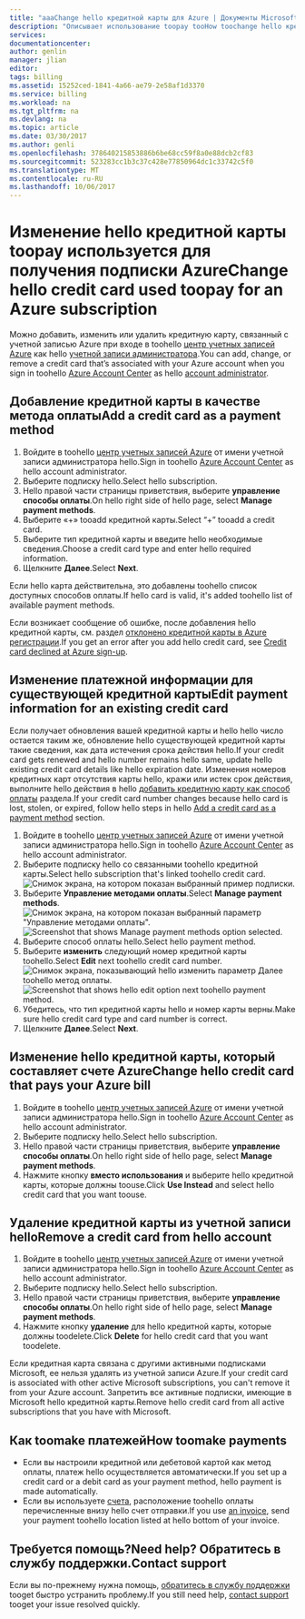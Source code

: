 ```yaml
---
title: "aaaChange hello кредитной карты для Azure | Документы Microsoft"
description: "Описывает использование toopay tooHow toochange hello кредитной карты для подписки Azure"
services: 
documentationcenter: 
author: genlin
manager: jlian
editor: 
tags: billing
ms.assetid: 15252ced-1841-4a66-ae79-2e58af1d3370
ms.service: billing
ms.workload: na
ms.tgt_pltfrm: na
ms.devlang: na
ms.topic: article
ms.date: 03/30/2017
ms.author: genli
ms.openlocfilehash: 378640215853886b6be68cc59f8a0e88dcb2cf83
ms.sourcegitcommit: 523283cc1b3c37c428e77850964dc1c33742c5f0
ms.translationtype: MT
ms.contentlocale: ru-RU
ms.lasthandoff: 10/06/2017
---
```

# <a name="change-hello-credit-card-used-toopay-for-an-azure-subscription"></a><span data-ttu-id="2c075-103">Изменение hello кредитной карты toopay используется для получения подписки Azure</span><span class="sxs-lookup"><span data-stu-id="2c075-103">Change hello credit card used toopay for an Azure subscription</span></span>
<span data-ttu-id="2c075-104">Можно добавить, изменить или удалить кредитную карту, связанный с учетной записью Azure при входе в toohello [центр учетных записей Azure](https://account.windowsazure.com/Subscriptions) как hello [учетной записи администратора](billing-subscription-transfer.md#whoisaa).</span><span class="sxs-lookup"><span data-stu-id="2c075-104">You can add, change, or remove a credit card that’s associated with your Azure account when you sign in toohello [Azure Account Center](https://account.windowsazure.com/Subscriptions) as hello [account administrator](billing-subscription-transfer.md#whoisaa).</span></span> 
 
<a id="addcard"></a>
## <a name="add-a-credit-card-as-a-payment-method"></a><span data-ttu-id="2c075-105">Добавление кредитной карты в качестве метода оплаты</span><span class="sxs-lookup"><span data-stu-id="2c075-105">Add a credit card as a payment method</span></span>

1. <span data-ttu-id="2c075-106">Войдите в toohello [центр учетных записей Azure](https://account.windowsazure.com/Subscriptions) от имени учетной записи администратора hello.</span><span class="sxs-lookup"><span data-stu-id="2c075-106">Sign in toohello [Azure Account Center](https://account.windowsazure.com/Subscriptions) as hello account administrator.</span></span>
2. <span data-ttu-id="2c075-107">Выберите подписку hello.</span><span class="sxs-lookup"><span data-stu-id="2c075-107">Select hello subscription.</span></span>
3. <span data-ttu-id="2c075-108">Hello правой части страницы приветствия, выберите **управление способы оплаты**.</span><span class="sxs-lookup"><span data-stu-id="2c075-108">On hello right side of hello page, select **Manage payment methods**.</span></span>
4. <span data-ttu-id="2c075-109">Выберите «+» tooadd кредитной карты.</span><span class="sxs-lookup"><span data-stu-id="2c075-109">Select “+” tooadd a credit card.</span></span>
5. <span data-ttu-id="2c075-110">Выберите тип кредитной карты и введите hello необходимые сведения.</span><span class="sxs-lookup"><span data-stu-id="2c075-110">Choose a credit card type and enter hello required information.</span></span>
6. <span data-ttu-id="2c075-111">Щелкните **Далее**.</span><span class="sxs-lookup"><span data-stu-id="2c075-111">Select **Next**.</span></span> 

<span data-ttu-id="2c075-112">Если hello карта действительна, это добавлены toohello список доступных способов оплаты.</span><span class="sxs-lookup"><span data-stu-id="2c075-112">If hello card is valid, it's added toohello list of available payment methods.</span></span>

<span data-ttu-id="2c075-113">Если возникает сообщение об ошибке, после добавления hello кредитной карты, см. раздел [отклонено кредитной карты в Azure регистрации](billing-credit-card-fails-during-azure-sign-up.md).</span><span class="sxs-lookup"><span data-stu-id="2c075-113">If you get an error after you add hello credit card, see [Credit card declined at Azure sign-up](billing-credit-card-fails-during-azure-sign-up.md).</span></span>

## <a name="edit-payment-information-for-an-existing-credit-card"></a><span data-ttu-id="2c075-114">Изменение платежной информации для существующей кредитной карты</span><span class="sxs-lookup"><span data-stu-id="2c075-114">Edit payment information for an existing credit card</span></span>
  <span data-ttu-id="2c075-115">Если получает обновления вашей кредитной карты и hello hello число остается таким же, обновление hello существующей кредитной карты такие сведения, как дата истечения срока действия hello.</span><span class="sxs-lookup"><span data-stu-id="2c075-115">If your credit card gets renewed and hello number remains hello same, update hello existing credit card details like hello expiration date.</span></span> <span data-ttu-id="2c075-116">Изменения номеров кредитных карт отсутствия карты hello, кражи или истек срок действия, выполните hello действия в hello [добавить кредитную карту как способ оплаты](#addcard) раздела.</span><span class="sxs-lookup"><span data-stu-id="2c075-116">If your credit card number changes because hello card is lost, stolen, or expired, follow hello steps in hello [Add a credit card as a payment method](#addcard) section.</span></span> 

1. <span data-ttu-id="2c075-117">Войдите в toohello [центр учетных записей Azure](https://account.windowsazure.com/Subscriptions) от имени учетной записи администратора hello.</span><span class="sxs-lookup"><span data-stu-id="2c075-117">Sign in toohello [Azure Account Center](https://account.windowsazure.com/Subscriptions) as hello account administrator.</span></span>
2. <span data-ttu-id="2c075-118">Выберите подписку hello со связанными toohello кредитной карты.</span><span class="sxs-lookup"><span data-stu-id="2c075-118">Select hello subscription that's linked toohello credit card.</span></span></br> ![Снимок экрана, на котором показан выбранный пример подписки.](./media/billing-how-to-change-credit-card/selectsub.png)
3. <span data-ttu-id="2c075-120">Выберите **Управление методами оплаты**.</span><span class="sxs-lookup"><span data-stu-id="2c075-120">Select **Manage payment methods**.</span></span></br> <span data-ttu-id="2c075-121">![Снимок экрана, на котором показан выбранный параметр "Управление методами оплаты".](./media/billing-how-to-change-credit-card/changesub_new.png)</span><span class="sxs-lookup"><span data-stu-id="2c075-121">![Screenshot that shows Manage payment methods option selected.](./media/billing-how-to-change-credit-card/changesub_new.png)</span></span>
4. <span data-ttu-id="2c075-122">Выберите способ оплаты hello.</span><span class="sxs-lookup"><span data-stu-id="2c075-122">Select hello payment method.</span></span>
5. <span data-ttu-id="2c075-123">Выберите **изменить** следующий номер кредитной карты toohello.</span><span class="sxs-lookup"><span data-stu-id="2c075-123">Select **Edit** next toohello credit card number.</span></span></br> <span data-ttu-id="2c075-124">![Снимок экрана, показывающий hello изменить параметр Далее toohello метод оплаты.](./media/billing-how-to-change-credit-card/editcard_new.png)</span><span class="sxs-lookup"><span data-stu-id="2c075-124">![Screenshot that shows hello edit option next toohello payment method.](./media/billing-how-to-change-credit-card/editcard_new.png)</span></span>
6. <span data-ttu-id="2c075-125">Убедитесь, что тип кредитной карты hello и номер карты верны.</span><span class="sxs-lookup"><span data-stu-id="2c075-125">Make sure hello credit card type and card number is correct.</span></span>
7. <span data-ttu-id="2c075-126">Щелкните **Далее**.</span><span class="sxs-lookup"><span data-stu-id="2c075-126">Select **Next**.</span></span>

## <a name="change-hello-credit-card-that-pays-your-azure-bill"></a><span data-ttu-id="2c075-127">Изменение hello кредитной карты, который составляет счете Azure</span><span class="sxs-lookup"><span data-stu-id="2c075-127">Change hello credit card that pays your Azure bill</span></span>

1. <span data-ttu-id="2c075-128">Войдите в toohello [центр учетных записей Azure](https://account.windowsazure.com/Subscriptions) от имени учетной записи администратора hello.</span><span class="sxs-lookup"><span data-stu-id="2c075-128">Sign in toohello [Azure Account Center](https://account.windowsazure.com/Subscriptions) as hello account administrator.</span></span>
2. <span data-ttu-id="2c075-129">Выберите подписку hello.</span><span class="sxs-lookup"><span data-stu-id="2c075-129">Select hello subscription.</span></span>
3. <span data-ttu-id="2c075-130">Hello правой части страницы приветствия, выберите **управление способы оплаты**.</span><span class="sxs-lookup"><span data-stu-id="2c075-130">On hello right side of hello page, select **Manage payment methods**.</span></span>
4. <span data-ttu-id="2c075-131">Нажмите кнопку **вместо использования** и выберите hello кредитной карты, которые должны toouse.</span><span class="sxs-lookup"><span data-stu-id="2c075-131">Click **Use Instead** and select hello credit card that you want toouse.</span></span>

## <a name="remove-a-credit-card-from-hello-account"></a><span data-ttu-id="2c075-132">Удаление кредитной карты из учетной записи hello</span><span class="sxs-lookup"><span data-stu-id="2c075-132">Remove a credit card from hello account</span></span>
1. <span data-ttu-id="2c075-133">Войдите в toohello [центр учетных записей Azure](https://account.windowsazure.com/Subscriptions) от имени учетной записи администратора hello.</span><span class="sxs-lookup"><span data-stu-id="2c075-133">Sign in toohello [Azure Account Center](https://account.windowsazure.com/Subscriptions) as hello account administrator.</span></span>
2. <span data-ttu-id="2c075-134">Выберите подписку hello.</span><span class="sxs-lookup"><span data-stu-id="2c075-134">Select hello subscription.</span></span>
3. <span data-ttu-id="2c075-135">Hello правой части страницы приветствия, выберите **управление способы оплаты**.</span><span class="sxs-lookup"><span data-stu-id="2c075-135">On hello right side of hello page, select **Manage payment methods**.</span></span>
4. <span data-ttu-id="2c075-136">Нажмите кнопку **удаление** для hello кредитной карты, которые должны toodelete.</span><span class="sxs-lookup"><span data-stu-id="2c075-136">Click **Delete** for hello credit card that you want toodelete.</span></span>

<span data-ttu-id="2c075-137">Если кредитная карта связана с другими активными подписками Microsoft, ее нельзя удалять из учетной записи Azure.</span><span class="sxs-lookup"><span data-stu-id="2c075-137">If your credit card is associated with other active Microsoft subscriptions, you can't remove it from your Azure account.</span></span> <span data-ttu-id="2c075-138">Запретить все активные подписки, имеющие в Microsoft hello кредитной карты.</span><span class="sxs-lookup"><span data-stu-id="2c075-138">Remove hello credit card from all active subscriptions that you have with Microsoft.</span></span>

##  <a name="how-toomake-payments"></a><span data-ttu-id="2c075-139">Как toomake платежей</span><span class="sxs-lookup"><span data-stu-id="2c075-139">How toomake payments</span></span>

* <span data-ttu-id="2c075-140">Если вы настроили кредитной или дебетовой картой как метод оплаты, платеж hello осуществляется автоматически.</span><span class="sxs-lookup"><span data-stu-id="2c075-140">If you set up a credit card or a debit card as your payment method, hello payment is made automatically.</span></span>
* <span data-ttu-id="2c075-141">Если вы используете [счета](https://azure.microsoft.com/pricing/invoicing/), расположение toohello оплаты перечисленные внизу hello счет отправки.</span><span class="sxs-lookup"><span data-stu-id="2c075-141">If you use [an invoice](https://azure.microsoft.com/pricing/invoicing/), send your payment toohello location listed at hello bottom of your invoice.</span></span>

## <a name="need-help-contact-support"></a><span data-ttu-id="2c075-142">Требуется помощь?</span><span class="sxs-lookup"><span data-stu-id="2c075-142">Need help?</span></span> <span data-ttu-id="2c075-143">Обратитесь в службу поддержки.</span><span class="sxs-lookup"><span data-stu-id="2c075-143">Contact support</span></span>

<span data-ttu-id="2c075-144">Если вы по-прежнему нужна помощь, [обратитесь в службу поддержки](https://portal.azure.com/?#blade/Microsoft_Azure_Support/HelpAndSupportBlade) tooget быстро устранить проблему.</span><span class="sxs-lookup"><span data-stu-id="2c075-144">If you still need help, [contact support](https://portal.azure.com/?#blade/Microsoft_Azure_Support/HelpAndSupportBlade) tooget your issue resolved quickly.</span></span>
